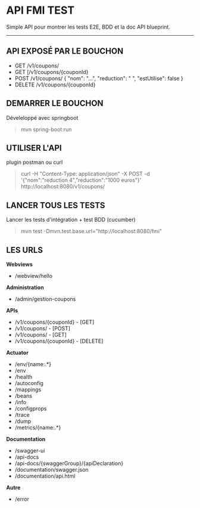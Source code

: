 API FMI TEST
===========

Simple API pour montrer les tests E2E, BDD et la doc API blueprint.

----------


API EXPOSÉ PAR LE BOUCHON
-------------------------------------

* GET /v1/coupons/
* GET [/v1/coupons/{couponId}
* POST /v1/coupons/   { "nom": "...", "reduction": "  ", "estUtilise": false }
* DELETE /v1/coupons/{couponId}


DEMARRER LE BOUCHON
------------------------------
Déveleloppé avec springboot

> mvn spring-boot:run

UTILISER L'API
------------------

plugin postman ou curl

> curl -H "Content-Type: application/json" -X POST -d '{"nom":"reduction 4","reduction":"1000 euros"}' http://localhost:8080/v1/coupons/

LANCER TOUS LES TESTS
------------------------------
Lancer les tests d'intégration + test BDD (cucumber)
> mvn test -Dmvn.test.base.url="http://localhost:8080/fmi"


LES URLS
--------

**Webviews**
* /webview/hello

**Administration**
* /admin/gestion-coupons

**APIs**
* /v1/coupons/{couponId} - [GET]
* /v1/coupons/ - [POST]
* /v1/coupons/ - [GET]
* /v1/coupons/{couponId} - [DELETE]

**Actuator**
* /env/{name:.*}
* /env
* /health
* /autoconfig
* /mappings
* /beans
* /info
* /configprops
* /trace
* /dump
* /metrics/{name:.*}

**Documentation**
* /swagger-ui
* /api-docs
* /api-docs/{swaggerGroup}/{apiDeclaration}
* /documentation/swagger.json
* /documentation/api.html

**Autre**
* /error